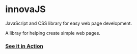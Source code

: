 # innovaJS
JavaScript and CSS library for easy web page development.

A libray for helping create simple web pages.


<a target="_blank" href="https://jsfiddle.net/innovadev/d6mog29p/3/"><h3>See it in Action</h4></a>
